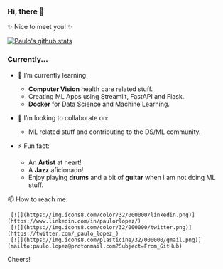 ### Hi, there 👋

✨ Nice to meet you! ✨

[![Paulo's github stats](https://github-readme-stats.vercel.app/api?username=pau-lo&hide=stars&count_private=true&include_all_commits=true&show_icons=true&theme=algolia)](https://github.com/pau-lo/github-readme-stats)

### Currently...

- 🌱 I’m currently learning:  
     - **Computer Vision** health care related stuff.
     - Creating ML Apps using Streamlit, FastAPI and Flask.
     - **Docker** for Data Science and Machine Learning.

- 👯 I’m looking to collaborate on:
     - ML related stuff and contributing to the DS/ML community.

- ⚡ Fun fact:
     - An **Artist** at heart!
     - A **Jazz** aficionado!
     - Enjoy playing **drums** and a bit of **guitar** when I am not doing ML stuff.

📫 How to reach me: 

     [![](https://img.icons8.com/color/32/000000/linkedin.png)](https://www.linkedin.com/in/paulorlopez/)
     [![](https://img.icons8.com/color/32/000000/twitter.png)](https://twitter.com/_paulo_lopez_)
     [![](https://img.icons8.com/plasticine/32/000000/gmail.png)](mailto:paulo.lopez@protonmail.com?Subject=From_GitHub)


Cheers!
          
  
          



          
     


